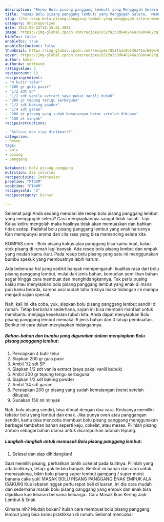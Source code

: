 ```yaml
---
description: "Resep Bolu pisang panggang lembut{ yang Menggugah Selera,  Menu Buat lebaran"
title: "Resep Bolu pisang panggang lembut{ yang Menggugah Selera,  Menu Buat lebaran"
slug: 1234-resep-bolu-pisang-panggang-lembut-yang-menggugah-selera-menu-buat-lebaran
category: Uncategorized
date: 2022-09-22T10:35:01.404Z
image: https://img-global.cpcdn.com/recipes/851fa3c8d640246a/680x482cq70/bolu-pisang-panggang-lembut-foto-resep-utama.jpg
hideToc: false
enableToc: true
enableTocContent: false
thumbnail: https://img-global.cpcdn.com/recipes/851fa3c8d640246a/680x482cq70/bolu-pisang-panggang-lembut-foto-resep-utama.jpg
cover: https://img-global.cpcdn.com/recipes/851fa3c8d640246a/680x482cq70/bolu-pisang-panggang-lembut-foto-resep-utama.jpg
author: Admin
authorAv: notfound
ratingvalue: 3
reviewcount: 13
recipeingredient:
- "4 butir telur"
- "200 gr gula pasir"
- "1/2 sdt SP"
- "1/2 sdt vanila extract saya pakai vanili bubuk"
- "200 gr tepung terigu serbaguna"
- "1/2 sdt baking powder"
- "1/4 sdt garam"
- "200 gr pisang yang sudah kematangan berat setelah dikupas"
- "150 ml minyak"
recipeinstructions:

- "Selesai dan siap dinikmati!"
categories:
- Resep
tags:
- bolu
- pisang
- panggang

katakunci: bolu pisang panggang 
nutrition: 236 calories
recipecuisine: Indonesian
preptime: "PT32M"
cooktime: "PT48M"
recipeyield: "2"
recipecategory: Dinner

---
```



Selamat pagi Anda sedang mencari ide resep bolu pisang panggang lembut yang menggugah selera? Cara menyiapkannya sangat tidak susah. Tapi Kalau keliru mengolah maka hasilnya tidak akan memuaskan dan bahkan tidak sedap. Padahal bolu pisang panggang lembut yang enak harusnya Kan mempunyai aroma dan cita rasa yang bisa memancing selera kita.


KOMPAS.com - Bolu pisang kukus atau panggang bisa kamu buat, kalau stok pisang di rumah lagi banyak. Ada resep bolu pisang lembut dan empuk yang mudah kamu ikuti. Pada resep bolu pisang yang satu ini menggunakan bumbu spekuk yang membuatnya lebih harum.

Ada beberapa hal yang sedikit banyak mempengaruhi kualitas rasa dari bolu pisang panggang lembut, mulai dari jenis bahan, kemudian pemilihan bahan segar hingga cara membuat dan menghidangkannya. Tak perlu pusing kalau mau menyiapkan bolu pisang panggang lembut yang enak di mana pun kamu berada, karena asal sudah tahu triknya maka hidangan ini mampu menjadi sajian spesial.


Nah, kali ini kita coba, yuk, siapkan bolu pisang panggang lembut sendiri di rumah. Tetap berbahan sederhana, sajian ini bisa memberi manfaat untuk membantu menjaga kesehatan tubuh kita. Anda dapat menyiapkan Bolu pisang panggang lembut memakai 9 jenis bahan dan 0 tahap pembuatan. Berikut ini cara dalam menyiapkan hidangannya.

<!--inarticleads1-->

##### Bahan-bahan dan bumbu yang digunakan dalam menyiapkan Bolu pisang panggang lembut:

1. Persiapkan 4 butir telur
1. Siapkan 200 gr gula pasir
1. Ambil 1/2 sdt SP
1. Siapkan 1/2 sdt vanila extract (saya pakai vanili bubuk)
1. Ambil 200 gr tepung terigu serbaguna
1. Siapkan 1/2 sdt baking powder
1. Ambil 1/4 sdt garam
1. Persiapkan 200 gr pisang yang sudah kematangan (berat setelah dikupas)
1. Gunakan 150 ml minyak


Nah, bolu pisang sendiri, bisa dibuat dengan dua cara. Keduanya memiliki tekstur bolu yang lembut dan enak. Jika punya oven atau panggangan sendiri, kamu bisa mencoba membuat bolu pisang panggang menggunakan berbagai tambahan bahan seperti keju, cokelat, atau meses. Pilihlah pisang ambon sebagai bahan utama untuk dicampurkan adonan tepung. 

<!--inarticleads2-->

##### Langkah-langkah untuk memasak Bolu pisang panggang lembut:


1. Selesai dan siap dihidangkan!

Saat memilih pisang, perhatikan bintik cokelat pada kulitnya. Pilihlah yang ada bintiknya, tetapi gak terlalu banyak. Berikut ini bahan dan cara untuk memasaknya, bikin bolu pisang super lembut gampang / super moist banana cake yuk! MASAK BOLU PISANG PANGGANG ENAK EMPUK ALA ISAKUIKI Kue lebaran nggak perlu repot beli di luaran, ini dia cara mudah dan sederhana masak bolu pisang panggang yang empuk dan enak bisa dijadikan kue lebaran bersama keluarga.. Cara Masak Ikan Kering Jadi Lembut &amp; Enak. 

Gimana nih? Mudah bukan? Itulah cara membuat bolu pisang panggang lembut yang bisa kamu praktikkan di rumah. Selamat mencoba!
